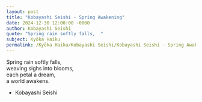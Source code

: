```yaml
---
layout: post
title: "Kobayashi Seishi - Spring Awakening"
date: 2024-12-30 12:00:00 -0000
author: Kobayashi Seishi
quote: "Spring rain softly falls,  "
subject: Kyōka Haiku
permalink: /Kyōka Haiku/Kobayashi Seishi/Kobayashi Seishi - Spring Awakening
---
```


Spring rain softly falls,  
weaving sighs into blooms,  
each petal a dream,  
a world awakens.

- Kobayashi Seishi
